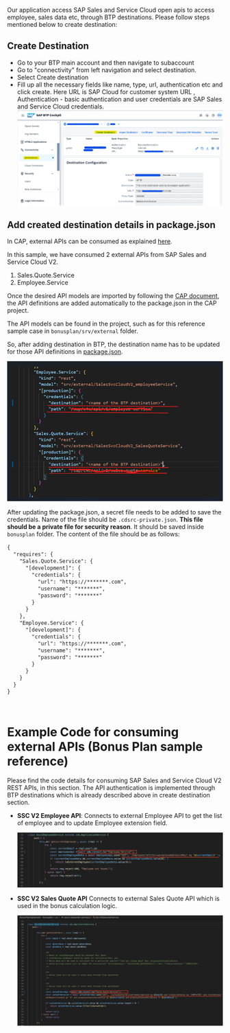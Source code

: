 Our application access SAP Sales and Service Cloud open apis to access employee, sales data etc, through BTP destinations. Please follow steps mentioned below to create destination:

## Create Destination

* Go to your BTP main account and then navigate to subaccount
* Go to "connectivity" from left navigation and select destination.
* Select Create destination 
* Fill up all the necessary fields like name, type, url, authentication etc and click create.
Here URL is SAP Cloud for customer system URL , Authentication - basic authentication and user credentials are SAP Sales and Service Cloud credentials.
![Create destination ](../Images/create-destination.png "Create destination")

## Add created destination details in package.json
In CAP, external APIs can be consumed as explained [here](https://cap.cloud.sap/docs/guides/using-services). 

In this sample, we have consumed 2 external APIs from SAP Sales and Service Cloud V2.

1. Sales.Quote.Service
2. Employee.Service

Once the desired API models are imported by  following the [CAP document](https://cap.cloud.sap/docs/guides/using-services), the API definitions are added automatically to the package.json in the CAP project.

The API models can be found in the project, such as for this reference sample case in  `bonusplan/srv/external` folder.

So, after adding destination in BTP, the destination name has to be updated for those API definitions in [package.json](../bonusplan/package.json#L90-L108).

![Destination in package.json ](../Images/updated-destination-in-package-json.png "Destination in package.json")

After updating the package.json, a secret file needs to be added to save the credentials. Name of the file should be `.cdsrc-private.json`. **This file should be a private file for security reason**. It should be saved inside `bonusplan` folder. The content of the file should be as follows:
```
{
  "requires": {
    "Sales.Quote.Service": {
      "[development]": {
        "credentials": {
          "url": "https://*******.com",
          "username": "*******",
          "password": "*******"
        }
      }
    },
    "Employee.Service": {
      "[development]": {
        "credentials": {
          "url": "https://*******.com",
          "username": "*******",
          "password": "*******"
        }
      }
    }
  }
}
```
<br>

# Example Code for consuming external APIs (Bonus Plan sample reference)
Please find the code details for consuming SAP Sales and Service Cloud V2 REST APIs, in this section. The API authentication is implemented through BTP destinations which is already described above in create destination section.

* **SSC V2 Employee API**:  Connects to external Employee API to get the list of employee and to update Employee extension field.

    ![app directory ](../Images/codeStructure/sscv2EmployeeApi.png "app directory")
    
* **SSC V2 Sales Quote API** Connects to external Sales Quote API which is used in the bonus calculation logic.

    ![app directory ](../Images/codeStructure/sscv2SalesQuoteApi.png "app directory")
    
